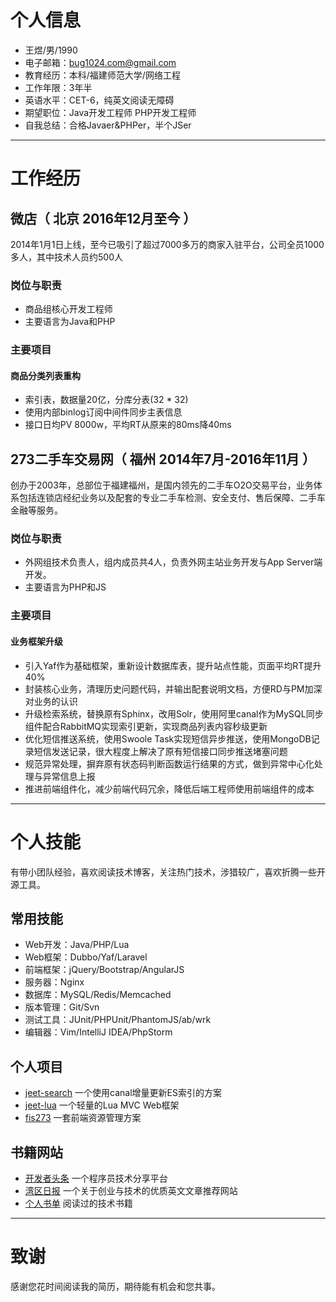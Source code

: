 
# 个人信息
 - 王煜/男/1990
 - 电子邮箱：bug1024.com@gmail.com
 - 教育经历：本科/福建师范大学/网络工程
 - 工作年限：3年半
 - 英语水平：CET-6，纯英文阅读无障碍
 - 期望职位：Java开发工程师 PHP开发工程师
 - 自我总结：合格Javaer&PHPer，半个JSer

---

# 工作经历

## 微店（ 北京 2016年12月至今 ）
 2014年1月1日上线，至今已吸引了超过7000多万的商家入驻平台，公司全员1000多人，其中技术人员约500人

### 岗位与职责
 - 商品组核心开发工程师
 - 主要语言为Java和PHP

### 主要项目

#### 商品分类列表重构
 - 索引表，数据量20亿，分库分表(32 * 32)
 - 使用内部binlog订阅中间件同步主表信息
 - 接口日均PV 8000w，平均RT从原来的80ms降40ms

## 273二手车交易网（ 福州 2014年7月-2016年11月 ）
 创办于2003年，总部位于福建福州，是国内领先的二手车O2O交易平台，业务体系包括连锁店经纪业务以及配套的专业二手车检测、安全支付、售后保障、二手车金融等服务。

### 岗位与职责
 - 外网组技术负责人，组内成员共4人，负责外网主站业务开发与App Server端开发。
 - 主要语言为PHP和JS

### 主要项目

#### 业务框架升级
 - 引入Yaf作为基础框架，重新设计数据库表，提升站点性能，页面平均RT提升40%
 - 封装核心业务，清理历史问题代码，并输出配套说明文档，方便RD与PM加深对业务的认识
 - 升级检索系统，替换原有Sphinx，改用Solr，使用阿里canal作为MySQL同步组件配合RabbitMQ实现索引更新，实现商品列表内容秒级更新
 - 优化短信推送系统，使用Swoole Task实现短信异步推送，使用MongoDB记录短信发送记录，很大程度上解决了原有短信接口同步推送堵塞问题
 - 规范异常处理，摒弃原有状态码判断函数运行结果的方式，做到异常中心化处理与异常信息上报
 - 推进前端组件化，减少前端代码冗余，降低后端工程师使用前端组件的成本

---

# 个人技能
 有带小团队经验，喜欢阅读技术博客，关注热门技术，涉猎较广，喜欢折腾一些开源工具。

## 常用技能
 - Web开发：Java/PHP/Lua
 - Web框架：Dubbo/Yaf/Laravel
 - 前端框架：jQuery/Bootstrap/AngularJS
 - 服务器：Nginx
 - 数据库：MySQL/Redis/Memcached
 - 版本管理：Git/Svn
 - 测试工具：JUnit/PHPUnit/PhantomJS/ab/wrk
 - 编辑器：Vim/IntelliJ IDEA/PhpStorm

## 个人项目
 - [jeet-search](https://github.com/bug1024/jeet-search) 一个使用canal增量更新ES索引的方案
 - [jeet-lua](https://github.com/bug1024/jeet-lua) 一个轻量的Lua MVC Web框架
 - [fis273](https://npm.taobao.org/package/fis273) 一套前端资源管理方案

## 书籍网站
 - [开发者头条](http://toutiao.io/) 一个程序员技术分享平台
 - [湾区日报](https://wanqu.co/) 一个关于创业与技术的优质英文文章推荐网站
 - [个人书单](https://github.com/bug1024/doc/blob/master/Blog/my-growth.md) 阅读过的技术书籍

---

# 致谢

 感谢您花时间阅读我的简历，期待能有机会和您共事。

